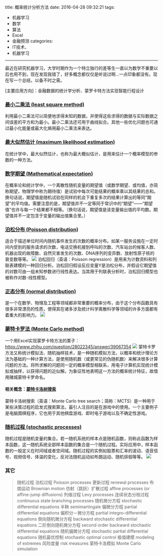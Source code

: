 title: 概率统计分析方法
date: 2016-04-28 09:32:21
tags: 
- 机器学习
- 数学
- 算法
- Excel
- 金融预测
categories:
 - IT技术、
 - 机器学习
---
最近在研究机器学习，大学时期作为一个特立独行的差等生一直以为数学不重要以后也用不到，现在发现我错了，好多概念都仅仅是听说过啊...一点印象都没有。现在写一个总结，以备不时之需。

[主要应用方向]：金融数据的统计学分析、蒙罗卡特方法实现智能行程设计

### [最小二乘法 (least square method)](https://zh.wikipedia.org/wiki/%E6%9C%80%E5%B0%8F%E4%BA%8C%E4%B9%98%E6%B3%95)
利用最小二乘法可以简便地求得未知的数据，并使得这些求得的数据与实际数据之间误差的平方和为最小。最小二乘法还可用于曲线拟合。其他一些优化问题也可通过最小化能量或最大化熵用最小二乘法来表达。

### [最大似然估计 (maximum likelihood estimation)](https://zh.wikipedia.org/wiki/%E6%9C%80%E5%A4%A7%E4%BC%BC%E7%84%B6%E4%BC%B0%E8%AE%A1)
在统计学中，最大似然估计，也称为最大概似估计，是用来估计一个概率模型的参数的一种方法。

### [数学期望 (Mathematical expectation)](https://zh.wikipedia.org/wiki/%E6%9C%9F%E6%9C%9B%E5%80%BC)
在概率论和统计学中，一个离散性随机变量的期望值（或数学期望、或均值，亦简称期望，物理学中称为期待值）是试验中每次可能结果的概率乘以其结果的总和。换句话说，期望值是随机试验在同样的机会下重复多次的结果计算出的等同“期望”的平均值。需要注意的是，期望值并不一定等同于常识中的“期望”——“期望值”也许与每一个结果都不相等。（换句话说，期望值是该变量输出值的平均数。期望值并不一定包含于变量的输出值集合里。）

### [泊松分布 (Poisson distribution)](https://zh.wikipedia.org/wiki/%E6%B3%8A%E6%9D%BE%E5%88%86%E4%BD%88)
适合于描述单位时间内随机事件发生的次数的概率分布。如某一服务设施在一定时间内受到的服务请求的次数，电话交换机接到呼叫的次数、汽车站台的候客人数、机器出现的故障数、自然灾害发生的次数、DNA序列的变异数、放射性原子核的衰变数等等。
![](/images/2016/poisson_distribution.gif)
泊松回归（英语：Poisson regression）是用来为计数资料和列联表建模的一种回归分析。泊松回归假设反应变量Y是泊松分布，并假设它期望值的对数可由一组未知参数进行线性表达。当其用于列联表分析时，泊松回归模型也被称作对数-线性模型。


### [正态分布 (normal distribution)](https://zh.wikipedia.org/wiki/%E6%AD%A3%E6%80%81%E5%88%86%E5%B8%83)
是一个在数学、物理及工程等领域都非常重要的概率分布，由于这个分布函数具有很多非常漂亮的性质，使得其在诸多涉及统计科学离散科学等领域的许多方面都有着重大的影响力。
![](/images/2016/normal_distribution.jpg)

### [蒙特卡罗法 (Monte Carlo method)](https://zh.wikipedia.org/wiki/%E8%92%99%E5%9C%B0%E5%8D%A1%E7%BE%85%E6%96%B9%E6%B3%95)
一个用Excel实现蒙罗卡特方法的栗子：
https://www.zhihu.com/question/28022345/answer/39067354
![](/images/2016/monte_carlo_paths_in_matlab.jpg)
蒙特卡罗方法又称统计模拟法、随机抽样技术，是一种随机模拟方法，以概率和统计理论方法为基础的一种计算方法，是使用随机数（或更常见的伪随机数）来解决很多计算问题的方法。将所求解的问题同一定的概率模型相联系，用电子计算机实现统计模拟或抽样，以获得问题的近似解。为象征性地表明这一方法的概率统计特征，故借用赌城蒙特卡罗命名。

####  相关概念：[蒙特卡洛树搜索](https://zh.wikipedia.org/wiki/%E8%92%99%E7%89%B9%E5%8D%A1%E6%B4%9B%E6%A0%91%E6%90%9C%E7%B4%A2)
 蒙特卡洛树搜索（英语：Monte Carlo tree search；简称：MCTS）是一种用于某些决策过程的启发式搜索算法，最引人注目的是在游戏中的使用。一个主要例子是电脑围棋程序，它也用于其他棋盘游戏、即时电子游戏以及不确定性游戏。

### [随机过程 (stochastic processes)](https://zh.wikipedia.org/wiki/%E9%9A%8F%E6%9C%BA%E8%BF%87%E7%A8%8B)
随机过程是随机变量的集合。若一随机系统的样本点是随机函数，则称此函数为样本函数，这一随机系统全部样本函数的集合是一个随机过程。实际应用中，样本函数的一般定义在时间域或者空间域。随机过程的实例如股票和汇率的波动、语音信号、视频信号、体温的变化，反对法随机运动如布朗运动、随机徘徊等等。
![](/images/2016/stochastic_processes.png)

### 其它
> 随机过程 
泊松过程 Poisson processes
更新过程 renewal processes
布朗运动 Brownian motion
仿射（跳跃）扩散过程 affine processes (or affine-jump diffusions)
列维过程 Levy processes
连续状态分枝过程 continuous state branching processes
随机微分方程 stochastic differential equations
半鞅 semimartingale
偏微分方程 partial differential equations
偏积分－微分方程 partial integro-differential equations
倒向随机微分方程 backward stochastic differential equations
二阶倒向随机微分方程 second order backward stochastic differential equations
随机偏微分方程 stochastic partial differential equations
随机最优控制 stochastic optimal control
极值建模 modeling of extremes
风险度量 risk measures
蒙特卡洛模拟 Monte Carlo simulation


